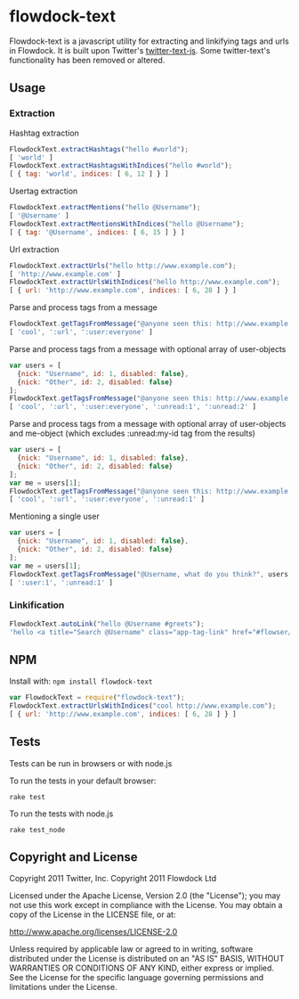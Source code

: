 # flowdock-text

Flowdock-text is a javascript utility for extracting and linkifying tags and urls in Flowdock. It is built upon Twitter's [twitter-text-js](https://github.com/twitter/twitter-text-js). Some twitter-text's functionality has been removed or altered.

## Usage
### Extraction

Hashtag extraction

```javascript
FlowdockText.extractHashtags("hello #world");
[ 'world' ]
FlowdockText.extractHashtagsWithIndices("hello #world");
[ { tag: 'world', indices: [ 6, 12 ] } ]
```

Usertag extraction

```javascript
FlowdockText.extractMentions("hello @Username");
[ '@Username' ]
FlowdockText.extractMentionsWithIndices("hello @Username");
[ { tag: '@Username', indices: [ 6, 15 ] } ]
```

Url extraction

```javascript
FlowdockText.extractUrls("hello http://www.example.com");
[ 'http://www.example.com' ]
FlowdockText.extractUrlsWithIndices("hello http://www.example.com");
[ { url: 'http://www.example.com', indices: [ 6, 28 ] } ]
```

Parse and process tags from a message

```javascript
FlowdockText.getTagsFromMessage("@anyone seen this: http://www.example.com #cool");
[ 'cool', ':url', ':user:everyone' ]
```

Parse and process tags from a message with optional array of user-objects

```javascript
var users = [
  {nick: "Username", id: 1, disabled: false},
  {nick: "Other", id: 2, disabled: false}
];
FlowdockText.getTagsFromMessage("@anyone seen this: http://www.example.com #cool", users);
[ 'cool', ':url', ':user:everyone', ':unread:1', ':unread:2' ]
```

Parse and process tags from a message with optional array of user-objects and me-object (which excludes :unread:my-id tag from the results)

```javascript
var users = [
  {nick: "Username", id: 1, disabled: false},
  {nick: "Other", id: 2, disabled: false}
];
var me = users[1];
FlowdockText.getTagsFromMessage("@anyone seen this: http://www.example.com #cool", users, me);
[ 'cool', ':url', ':user:everyone', ':unread:1' ]
```

Mentioning a single user

```javascript
var users = [
  {nick: "Username", id: 1, disabled: false},
  {nick: "Other", id: 2, disabled: false}
];
var me = users[1];
FlowdockText.getTagsFromMessage("@Username, what do you think?", users, me);
[ ':user:1', ':unread:1' ]
```

### Linkification

```javascript
FlowdockText.autoLink("hello @Username #greets");
'hello <a title="Search @Username" class="app-tag-link" href="#flowser/all/@Username">@Username</a> <a href="#flowser/all/greets" title="#greets" class="app-tag-link">#greets</a>'
```

## NPM

Install with: `npm install flowdock-text`

```javascript
var FlowdockText = require("flowdock-text");
FlowdockText.extractUrlsWithIndices("cool http://www.example.com");
[ { url: 'http://www.example.com', indices: [ 6, 28 ] } ]
```

## Tests
Tests can be run in browsers or with node.js

To run the tests in your default browser:

    rake test

To run the tests with node.js

    rake test_node

## Copyright and License

Copyright 2011 Twitter, Inc.
Copyright 2011 Flowdock Ltd

Licensed under the Apache License, Version 2.0 (the "License");
you may not use this work except in compliance with the License.
You may obtain a copy of the License in the LICENSE file, or at:

http://www.apache.org/licenses/LICENSE-2.0

Unless required by applicable law or agreed to in writing, software
distributed under the License is distributed on an "AS IS" BASIS,
WITHOUT WARRANTIES OR CONDITIONS OF ANY KIND, either express or implied.
See the License for the specific language governing permissions and
limitations under the License.

